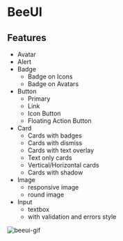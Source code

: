 # BeeUI

## Features

- Avatar
- Alert
- Badge
	- Badge on Icons
	- Badge on Avatars
- Button
    - Primary
    - Link
    - Icon Button
    - Floating Action Button
- Card
    - Cards with badges
    - Cards with dismiss
    - Cards with text overlay
    - Text only cards
    - Vertical/Horizontal cards
    - Cards with shadow
- Image
    - responsive image
    - round image
- Input
    - textbox
    - with validation and errors style

![beeui-gif](https://github.com/Varu98/BeeUI/blob/development/assets/beeui.gif)
